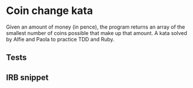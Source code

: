 # Coin change kata
Given an amount of money (in pence), the program returns an array of the smallest number of coins possible that make up that amount. A kata solved by Alfie and Paola to practice TDD and Ruby.

## Tests



## IRB snippet
